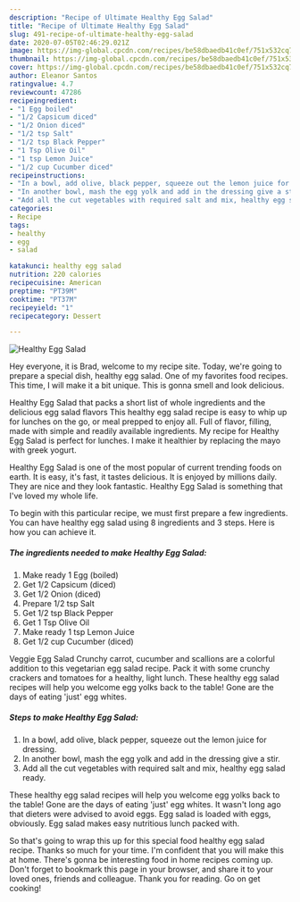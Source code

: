 ```yaml
---
description: "Recipe of Ultimate Healthy Egg Salad"
title: "Recipe of Ultimate Healthy Egg Salad"
slug: 491-recipe-of-ultimate-healthy-egg-salad
date: 2020-07-05T02:46:29.021Z
image: https://img-global.cpcdn.com/recipes/be58dbaedb41c0ef/751x532cq70/healthy-egg-salad-recipe-main-photo.jpg
thumbnail: https://img-global.cpcdn.com/recipes/be58dbaedb41c0ef/751x532cq70/healthy-egg-salad-recipe-main-photo.jpg
cover: https://img-global.cpcdn.com/recipes/be58dbaedb41c0ef/751x532cq70/healthy-egg-salad-recipe-main-photo.jpg
author: Eleanor Santos
ratingvalue: 4.7
reviewcount: 47286
recipeingredient:
- "1 Egg boiled"
- "1/2 Capsicum diced"
- "1/2 Onion diced"
- "1/2 tsp Salt"
- "1/2 tsp Black Pepper"
- "1 Tsp Olive Oil"
- "1 tsp Lemon Juice"
- "1/2 cup Cucumber diced"
recipeinstructions:
- "In a bowl, add olive, black pepper, squeeze out the lemon juice for dressing."
- "In another bowl, mash the egg yolk and add in the dressing give a stir."
- "Add all the cut vegetables with required salt and mix, healthy egg salad ready."
categories:
- Recipe
tags:
- healthy
- egg
- salad

katakunci: healthy egg salad 
nutrition: 220 calories
recipecuisine: American
preptime: "PT39M"
cooktime: "PT37M"
recipeyield: "1"
recipecategory: Dessert

---
```



![Healthy Egg Salad](https://img-global.cpcdn.com/recipes/be58dbaedb41c0ef/751x532cq70/healthy-egg-salad-recipe-main-photo.jpg)

Hey everyone, it is Brad, welcome to my recipe site. Today, we're going to prepare a special dish, healthy egg salad. One of my favorites food recipes. This time, I will make it a bit unique. This is gonna smell and look delicious.

Healthy Egg Salad that packs a short list of whole ingredients and the delicious egg salad flavors This healthy egg salad recipe is easy to whip up for lunches on the go, or meal prepped to enjoy all. Full of flavor, filling, made with simple and readily available ingredients. My recipe for Healthy Egg Salad is perfect for lunches. I make it healthier by replacing the mayo with greek yogurt.

Healthy Egg Salad is one of the most popular of current trending foods on earth. It is easy, it's fast, it tastes delicious. It is enjoyed by millions daily. They are nice and they look fantastic. Healthy Egg Salad is something that I've loved my whole life.


To begin with this particular recipe, we must first prepare a few ingredients. You can have healthy egg salad using 8 ingredients and 3 steps. Here is how you can achieve it.

<!--inarticleads1-->

##### The ingredients needed to make Healthy Egg Salad:

1. Make ready 1 Egg (boiled)
1. Get 1/2 Capsicum (diced)
1. Get 1/2 Onion (diced)
1. Prepare 1/2 tsp Salt
1. Get 1/2 tsp Black Pepper
1. Get 1 Tsp Olive Oil
1. Make ready 1 tsp Lemon Juice
1. Get 1/2 cup Cucumber (diced)


Veggie Egg Salad Crunchy carrot, cucumber and scallions are a colorful addition to this vegetarian egg salad recipe. Pack it with some crunchy crackers and tomatoes for a healthy, light lunch. These healthy egg salad recipes will help you welcome egg yolks back to the table! Gone are the days of eating &#39;just&#39; egg whites. 

<!--inarticleads2-->

##### Steps to make Healthy Egg Salad:

1. In a bowl, add olive, black pepper, squeeze out the lemon juice for dressing.
1. In another bowl, mash the egg yolk and add in the dressing give a stir.
1. Add all the cut vegetables with required salt and mix, healthy egg salad ready.


These healthy egg salad recipes will help you welcome egg yolks back to the table! Gone are the days of eating &#39;just&#39; egg whites. It wasn&#39;t long ago that dieters were advised to avoid eggs. Egg salad is loaded with eggs, obviously. Egg salad makes easy nutritious lunch packed with. 

So that's going to wrap this up for this special food healthy egg salad recipe. Thanks so much for your time. I'm confident that you will make this at home. There's gonna be interesting food in home recipes coming up. Don't forget to bookmark this page in your browser, and share it to your loved ones, friends and colleague. Thank you for reading. Go on get cooking!

